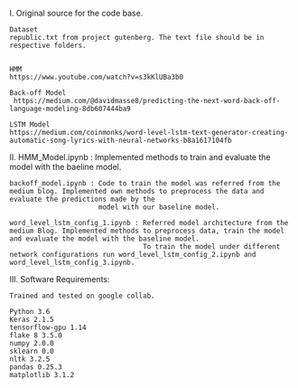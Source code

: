 I.	Original source for the code base.
	
	Dataset
	republic.txt from project gutenberg. The text file should be in respective folders.
	

	HMM
	https://www.youtube.com/watch?v=s3kKlUBa3b0 
	
	Back-off Model
	 https://medium.com/@davidmasse8/predicting-the-next-word-back-off-language-modeling-8db607444ba9   
	
	LSTM Model
	https://medium.com/coinmonks/word-level-lstm-text-generator-creating-automatic-song-lyrics-with-neural-networks-b8a1617104fb  


II. 
	HMM_Model.ipynb : Implemented methods to train and evaluate the model with the baeline model.
	
	backoff_model.ipynb : Code to train the model was referred from the medium blog. Implemented own methods to preprocess the data and evaluate the predictions made by the
						  model with our baseline model.
	
	word_level_lstm_config_1.ipynb : Referred model architecture from the medium Blog. Implemented methods to preprocess data, train the model and evaluate the model with the baseline model.
									 To train the model under different network configurations run word_level_lstm_config_2.ipynb and word_level_lstm_config_3.ipynb.
	




III.	Software Requirements:
	
	Trained and tested on google collab.
	
	Python 3.6	
	Keras 2.1.5  
	tensorflow-gpu 1.14
	flake 8 3.5.0
	numpy 2.0.0
	sklearn 0.0
	nltk 3.2.5
	pandas 0.25.3
	matplotlib 3.1.2